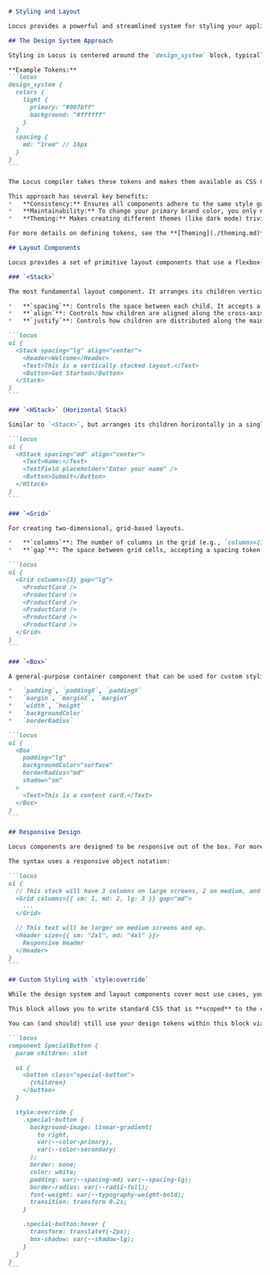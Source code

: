 ````markdown
# Styling and Layout

Locus provides a powerful and streamlined system for styling your application. It combines a token-based design system with a set of flexible layout components, allowing you to build beautiful, consistent, and responsive interfaces with minimal effort.

## The Design System Approach

Styling in Locus is centered around the `design_system` block, typically defined in a `theme.locus` file. This block is the single source of truth for your application's visual identity. Instead of hardcoding CSS values like `#007bff` or `16px` throughout your components, you define them once as **design tokens**.

**Example Tokens:**
```locus
design_system {
  colors {
    light {
      primary: "#007bff"
      background: "#ffffff"
    }
  }
  spacing {
    md: "1rem" // 16px
  }
}
```

The Locus compiler takes these tokens and makes them available as CSS Custom Properties (e.g., `var(--color-primary)`, `var(--spacing-md)`). The built-in component library is designed to use these tokens by default.

This approach has several key benefits:
*   **Consistency:** Ensures all components adhere to the same style guide.
*   **Maintainability:** To change your primary brand color, you only need to edit one line.
*   **Theming:** Makes creating different themes (like dark mode) trivial.

For more details on defining tokens, see the **[Theming](./theming.md)** guide.

## Layout Components

Locus provides a set of primitive layout components that use a flexbox-based system to handle alignment, spacing, and distribution.

### `<Stack>`

The most fundamental layout component. It arranges its children vertically in a single column.

*   **`spacing`**: Controls the space between each child. It accepts a spacing token from your design system (e.g., `spacing="md"`).
*   **`align`**: Controls how children are aligned along the cross-axis (horizontally). Values: `"start"`, `"center"`, `"end"`, `"stretch"`.
*   **`justify`**: Controls how children are distributed along the main axis (vertically). Values: `"start"`, `"center"`, `"end"`, `"space-between"`.

```locus
ui {
  <Stack spacing="lg" align="center">
    <Header>Welcome</Header>
    <Text>This is a vertically stacked layout.</Text>
    <Button>Get Started</Button>
  </Stack>
}
```

### `<HStack>` (Horizontal Stack)

Similar to `<Stack>`, but arranges its children horizontally in a single row. The `align` and `justify` props work similarly but on opposite axes.

```locus
ui {
  <HStack spacing="md" align="center">
    <Text>Name:</Text>
    <TextField placeholder="Enter your name" />
    <Button>Submit</Button>
  </HStack>
}
```

### `<Grid>`

For creating two-dimensional, grid-based layouts.

*   **`columns`**: The number of columns in the grid (e.g., `columns={3}`).
*   **`gap`**: The space between grid cells, accepting a spacing token (e.g., `gap="md"`).

```locus
ui {
  <Grid columns={3} gap="lg">
    <ProductCard />
    <ProductCard />
    <ProductCard />
    <ProductCard />
    <ProductCard />
    <ProductCard />
  </Grid>
}
```

### `<Box>`

A general-purpose container component that can be used for custom styling or as a building block for more complex layouts. It accepts common styling props.

*   `padding`, `paddingX`, `paddingY`
*   `margin`, `marginX`, `marginY`
*   `width`, `height`
*   `backgroundColor`
*   `borderRadius`

```locus
ui {
  <Box
    padding="lg"
    backgroundColor="surface"
    borderRadius="md"
    shadow="sm"
  >
    <Text>This is a content card.</Text>
  </Box>
}
```

## Responsive Design

Locus components are designed to be responsive out of the box. For more granular control, you can provide different values for props at different breakpoints. The breakpoints (`sm`, `md`, `lg`, `xl`) are defined in your `Locus.toml` file.

The syntax uses a responsive object notation:

```locus
ui {
  // This stack will have 3 columns on large screens, 2 on medium, and 1 on small.
  <Grid columns={{ sm: 1, md: 2, lg: 3 }} gap="md">
    ...
  </Grid>

  // This text will be larger on medium screens and up.
  <Header size={{ sm: "2xl", md: "4xl" }}>
    Responsive Header
  </Header>
}
```

## Custom Styling with `style:override`

While the design system and layout components cover most use cases, you can always drop down to raw CSS for fine-grained control using the `style:override` block.

This block allows you to write standard CSS that is **scoped** to the current component, meaning the styles won't leak out and affect other parts of your application.

You can (and should) still use your design tokens within this block via the `var()` function.

```locus
component SpecialButton {
  param children: slot

  ui {
    <button class="special-button">
      {children}
    </button>
  }

  style:override {
    .special-button {
      background-image: linear-gradient(
        to right,
        var(--color-primary),
        var(--color-secondary)
      );
      border: none;
      color: white;
      padding: var(--spacing-md) var(--spacing-lg);
      border-radius: var(--radii-full);
      font-weight: var(--typography-weight-bold);
      transition: transform 0.2s;
    }

    .special-button:hover {
      transform: translateY(-2px);
      box-shadow: var(--shadow-lg);
    }
  }
}
```
````
